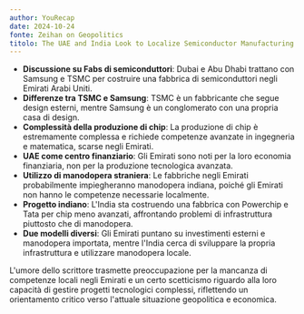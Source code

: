 ```yaml
---
author: YouRecap
date: 2024-10-24
fonte: Zeihan on Geopolitics
titolo: The UAE and India Look to Localize Semiconductor Manufacturing || Peter Zeihan
---
```


- **Discussione su Fabs di semiconduttori**: Dubai e Abu Dhabi trattano con Samsung e TSMC per costruire una fabbrica di semiconduttori negli Emirati Arabi Uniti.
- **Differenze tra TSMC e Samsung**: TSMC è un fabbricante che segue design esterni, mentre Samsung è un conglomerato con una propria casa di design.
- **Complessità della produzione di chip**: La produzione di chip è estremamente complessa e richiede competenze avanzate in ingegneria e matematica, scarse negli Emirati.
- **UAE come centro finanziario**: Gli Emirati sono noti per la loro economia finanziaria, non per la produzione tecnologica avanzata.
- **Utilizzo di manodopera straniera**: Le fabbriche negli Emirati probabilmente impiegheranno manodopera indiana, poiché gli Emirati non hanno le competenze necessarie localmente.
- **Progetto indiano**: L'India sta costruendo una fabbrica con Powerchip e Tata per chip meno avanzati, affrontando problemi di infrastruttura piuttosto che di manodopera.
- **Due modelli diversi**: Gli Emirati puntano su investimenti esterni e manodopera importata, mentre l'India cerca di sviluppare la propria infrastruttura e utilizzare manodopera locale.

L'umore dello scrittore trasmette preoccupazione per la mancanza di competenze locali negli Emirati e un certo scetticismo riguardo alla loro capacità di gestire progetti tecnologici complessi, riflettendo un orientamento critico verso l'attuale situazione geopolitica e economica.
